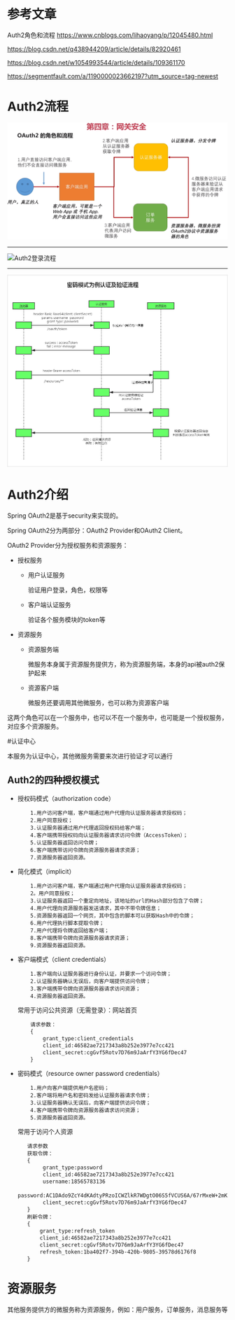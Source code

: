 
# 参考文章

Auth2角色和流程
https://www.cnblogs.com/lihaoyang/p/12045480.html

https://blog.csdn.net/q438944209/article/details/82920461

https://blog.csdn.net/w1054993544/article/details/109361170

https://segmentfault.com/a/1190000023662197?utm_source=tag-newest


# Auth2流程

![Auth2登录流程](../static/img/auth_01.png)

---

![Auth2登录流程](https://img2018.cnblogs.com/blog/702434/201912/702434-20191215212721179-1386291187.png)

---

![Auth2登录流程](../static/img/auth_02.png)


# Auth2介绍

Spring OAuth2是基于security来实现的。

Spring OAuth2分为两部分：OAuth2 Provider和OAuth2 Client。

OAuth2 Provider分为授权服务和资源服务：

* 授权服务

    * 用户认证服务
        
        验证用户登录，角色，权限等
        
    * 客户端认证服务
    
        验证各个服务模块的token等

* 资源服务

    * 资源服务端
    
        微服务本身属于资源服务提供方，称为资源服务端，本身的api被auth2保护起来
    
    * 资源客户端
    
        微服务还要调用其他微服务，也可以称为资源客户端

这两个角色可以在一个服务中，也可以不在一个服务中，也可能是一个授权服务，对应多个资源服务。

#认证中心

本服务为认证中心，其他微服务需要来次进行验证才可以通行

## Auth2的四种授权模式

* 授权码模式（authorization code）

    ~~~
        1.用户访问客户端，客户端通过用户代理向认证服务器请求授权码；
        2.用户同意授权；
        3.认证服务器通过用户代理返回授权码给客户端；
        4.客户端携带授权码向认证服务器请求访问令牌（AccessToken）；
        5.认证服务器返回访问令牌；
        6.客户端携带访问令牌向资源服务器请求资源；
        7.资源服务器返回资源。
    ~~~
  
* 简化模式（implicit）

    ~~~
        1.用户访问客户端，客户端通过用户代理向认证服务器请求授权码；
        2。用户同意授权；
        3.认证服务器返回一个重定向地址，该地址的url的Hash部分包含了令牌；
        4.用户代理向资源服务器发送请求，其中不带令牌信息；
        5.资源服务器返回一个网页，其中包含的脚本可以获取Hash中的令牌；
        6.用户代理执行脚本提取令牌；
        7.用户代理将令牌返回给客户端；
        8.客户端携带令牌向资源服务器请求资源；
        9.资源服务器返回资源。
    ~~~

* 客户端模式（client credentials）
    
    ~~~
        1.客户端向认证服务器进行身份认证，并要求一个访问令牌；
        2.认证服务器确认无误后，向客户端提供访问令牌；
        3.客户端携带令牌向资源服务器请求访问资源；
        4.资源服务器返回资源。
    ~~~
  
  常用于访问公共资源（无需登录）：网站首页
  
    ~~~
        请求参数：
        {
            grant_type:client_credentials  
            client_id:46582ae7217343a8b252e3977e7cc421  
            client_secret:cgGvf5Rotv7D76m9JaArfY3YG6fDec47  
        }
    ~~~
  
* 密码模式（resource owner password credentials）

    ~~~
        1.用户向客户端提供用户名密码；
        2.客户端将用户名和密码发给认证服务器请求令牌；
        3.认证服务器确认无误后，向客户端提供访问令牌；
        4.客户端携带令牌向资源服务器请求访问资源；
        5.资源服务器返回资源。
    ~~~
  
   常用于访问个人资源
 
     ~~~
        请求参数
        获取令牌：
        {
             grant_type:password
             client_id:46582ae7217343a8b252e3977e7cc421
             username:18565783136
             password:AC1DAdo9ZcY4dKAdtyPRzoICWZlkR7WDgtO06S5fVCUS6A/67rMxeW+2mKKbo2N1FQ==
             client_secret:cgGvf5Rotv7D76m9JaArfY3YG6fDec47
        } 
        刷新令牌：
        {
            grant_type:refresh_token
            client_id:46582ae7217343a8b252e3977e7cc421
            client_secret:cgGvf5Rotv7D76m9JaArfY3YG6fDec47
            refresh_token:1ba402f7-394b-420b-9805-39578d6176f8
        }
     ~~~

# 资源服务

其他服务提供方的微服务称为资源服务，例如：用户服务，订单服务，消息服务等

